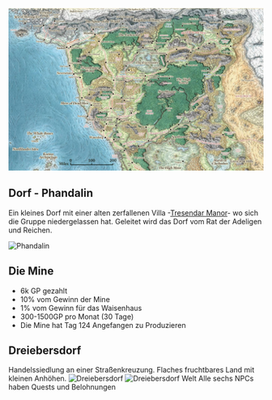 ![Weltkarte](./Bilder/Weltkarte.jpg)

## Dorf - Phandalin 
Ein kleines Dorf mit einer alten zerfallenen Villa -[Tresendar Manor](Tresendar%20Villa.md)- wo sich die Gruppe niedergelassen hat. Geleitet wird das Dorf vom Rat der Adeligen und Reichen.


![Phandalin](Bilder/Städte/Phandalin/Weltansicht.png)


## Die Mine
- 6k GP gezahlt 
- 10% vom Gewinn der Mine
- 1% vom Gewinn für das Waisenhaus
- 300-1500GP pro Monat (30 Tage)
- Die Mine hat Tag 124 Angefangen zu Produzieren


## Dreiebersdorf
Handelssiedlung an einer Straßenkreuzung. Flaches fruchtbares Land mit kleinen Anhöhen. 
![Dreiebersdorf](Bilder/Städte/Dreiebersdorf/Nahansicht.png)
![Dreiebersdorf Welt](Bilder/Städte/Dreiebersdorf/Weltansicht.png)
Alle sechs NPCs haben Quests und Belohnungen
